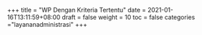 +++
title = "WP Dengan Kriteria Tertentu"
date = 2021-01-16T13:11:59+08:00
draft = false
weight = 10
toc = false
categories ="layananadministrasi"
+++